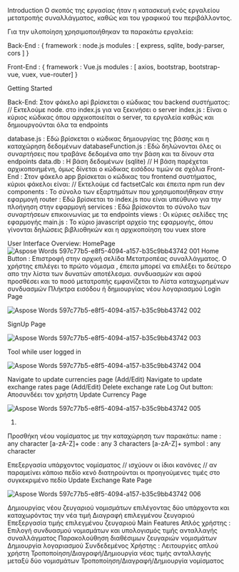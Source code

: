 Introduction
Ο σκοπός της εργασίας ήταν η κατασκευή ενός εργαλείου μετατροπής συναλλάγματος, καθώς και του γραφικού
του περιβάλλοντος.

Για την υλοποίηση χρησιμοποιήθηκαν τα παρακάτω εργαλεία:

Back-End : {
framework : node.js
modules : [ express, sqlite, body-parser, cors ]
}

Front-End : {
framework : Vue.js
modules : [ axios, bootstrap, bootstrap-vue, vuex, vue-router]
}

Getting Started

Back-End:
Στον φάκελο api βρίσκεται ο κώδικας του backend συστήματος:
// Εκτελούμε node. στο index.js για να ξεκινήσει ο server
index.js : Είναι ο κύριος κώδικας όπου αρχικοποιείται ο server, τα εργαλεία καθώς και δημιουργούνται όλα τα endpoints

database.js : Εδώ βρίσκεται ο κώδικας δημιουργίας της βάσης και η καταχώρηση δεδομένων
databaseFunction.js : Εδώ δηλώνονται όλες οι συναρτήσεις που τραβάνε δεδομένα απο την βάση και τα δίνουν
στα endpoints
data.db : Η βάση δεδομένων (sqlite)
// Η βάση παρέχεται αρχικοποιημένη, όμως δίνεται ο κώδικας εισόδου τιμών σε σχόλια
Front-End :
Στον φάκελο app βρίσκεται ο κώδικας του frontend συστήματος, κύριοι φάκελοι είναι:
// Εκτελούμε cd factsetCalc και έπειτα npm run dev
components : Το σύνολο των εξαρτημάτων που χρησιμοποιήθηκαν στην εφαρμογή
router : Εδώ βρίσκεται το index.js που είναι υπεύθυνο για την πλοήγηση στην εφαρμογή
services : Εδώ βρίσκονται το σύνολο των συναρτήσεων επικοινωνίας με τα endpoints
views : Οι κύριες σελίδες της εφαρμογής
main.js : Το κύριο javascript αρχείο της εφαρμογής, όπου γίνονται δηλώσεις βιβλιοθηκών και η αρχικοποίηση του vuex store

User Interface Overview:
HomePage
![Aspose Words 597c77b5-e8f5-4094-a157-b35c9bb43742 001](https://github.com/McSakis1999/CurrencyExchangeRateCalculator/assets/58091482/e28b0a1f-aedc-49dc-abb9-c3c849656eba)
Home Button : Επιστροφή στην αρχική σελίδα
Μετατροπέας συναλλάγματος. Ο χρήστης επιλέγει το πρώτο νόμισμα , έπειτα μπορεί να επιλέξει το δεύτερο
απο την λίστα των δυνατών αποτέλεσμα. συνδυασμών και αφού προσθέσει και το ποσό μετατροπής εμφανίζεται το
Λίστα καταχωρημένων συνδυασμών
Πλήκτρα εισόδου ή δημιουργίας νέου λογαριασμού
Login Page

![Aspose Words 597c77b5-e8f5-4094-a157-b35c9bb43742 002](https://github.com/McSakis1999/CurrencyExchangeRateCalculator/assets/58091482/97914191-da4c-4d4f-b5c5-3290beb336d9)

SignUp Page

![Aspose Words 597c77b5-e8f5-4094-a157-b35c9bb43742 003](https://github.com/McSakis1999/CurrencyExchangeRateCalculator/assets/58091482/971325ba-6ba7-44e2-909a-c40c8b87215f)

Tool while user logged in

![Aspose Words 597c77b5-e8f5-4094-a157-b35c9bb43742 004](https://github.com/McSakis1999/CurrencyExchangeRateCalculator/assets/58091482/888203f8-5fde-4d21-92b5-58146a39844d)

Navigate to update currencies page (Add/Edit)
Navigate to update exchange rates page (Add/Edit)
Delete exchange rate
Log Out button: Αποσυνδέει τον χρήστη
Update Currency Page

![Aspose Words 597c77b5-e8f5-4094-a157-b35c9bb43742 005](https://github.com/McSakis1999/CurrencyExchangeRateCalculator/assets/58091482/8c13465e-a80d-4cd1-8365-8ff5a0e4cf0c)

1.

Προσθήκη νέου νομίσματος με την καταχώρηση των παρακάτω:
name : any character [a-zA-Z]+
code : any 3 characters [a-zA-Z]+
symbol : any character

Επεξεργασία υπάρχοντος νομίσματος
// ισχύουν οι ίδιοι κανόνες
// αν παραμείνει κάποιο πεδίο κενό διατηρούνται οι προηγούμενες τιμές στο συγκεκριμένο πεδίο
Update Exchange Rate Page

![Aspose Words 597c77b5-e8f5-4094-a157-b35c9bb43742 006](https://github.com/McSakis1999/CurrencyExchangeRateCalculator/assets/58091482/de7ec31a-9a10-4163-86b2-f67e0246a803)

Δημιουργίας νέου ζευγαριού νομισμάτων επιλέγοντας δύο υπάρχοντα και καταχωρόντας την νέα τιμή
Διαγραφή επιλεγμένου ζευγαριού
Επεξεργασία τιμής επιλεγμένου ζευγαριού
Main Features
Απλός χρήστης :
Επιλογή συνδυασμού νομισμάτων και υπολογισμός τιμής ανταλλαγής συναλλάγματος
Παρακολούθηση διαθέσιμων ζευγαριών νομισμάτων
Δημιουργία λογαριασμού
Συνδεδεμένος Χρήστης :
Λειτουργίες απλού χρήστη
Τροποποίηση/Διαγραφή/Δημιουργία νέας τιμής ανταλλαγής μεταξύ δύο νομισμάτων
Τροποποίηση/Διαγραφή/Δημιουργία νομίσματος

